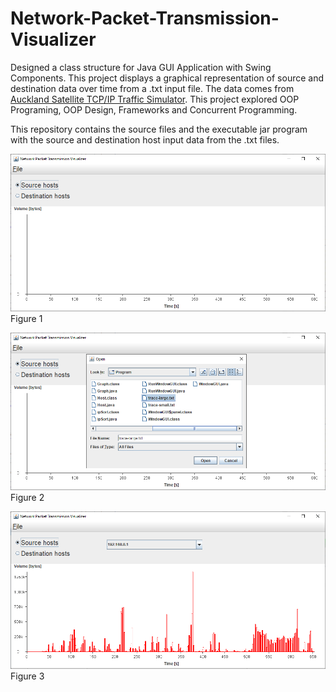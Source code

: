 # Network-Packet-Transmission-Visualizer

Designed a class structure for Java GUI Application with Swing Components. This project displays a graphical representation of source and destination data over time from a .txt input file. The data comes from [Auckland
Satellite TCP/IP Traffic Simulator](https://sde.blogs.auckland.ac.nz/). This project explored OOP Programing, OOP Design, Frameworks and
Concurrent Programming.

This repository contains the source files and the executable jar program with the source and destination host input data from the .txt files.

![Figure 1](/figure1.png)
Figure 1

![Figure 2](/figure2.png)
Figure 2

![Figure 3](/figure3.png)
Figure 3
